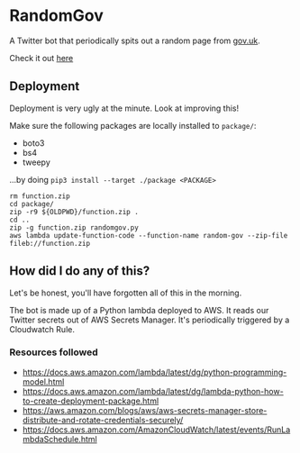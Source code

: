 # RandomGov

A Twitter bot that periodically spits out a random page from [gov.uk](gov.uk).

Check it out [here](www.twitter.com/randomgov)

## Deployment

Deployment is very ugly at the minute. Look at improving this!

Make sure the following packages are locally installed to `package/`:
- boto3
- bs4
- tweepy

...by doing `pip3 install --target ./package <PACKAGE>`

```
rm function.zip
cd package/
zip -r9 ${OLDPWD}/function.zip .
cd ..
zip -g function.zip randomgov.py
aws lambda update-function-code --function-name random-gov --zip-file fileb://function.zip
```

## How did I do any of this?

Let's be honest, you'll have forgotten all of this in the morning.

The bot is made up of a Python lambda deployed to AWS. It reads our Twitter secrets out of
AWS Secrets Manager. It's periodically triggered by a Cloudwatch Rule.

### Resources followed

- https://docs.aws.amazon.com/lambda/latest/dg/python-programming-model.html
- https://docs.aws.amazon.com/lambda/latest/dg/lambda-python-how-to-create-deployment-package.html
- https://aws.amazon.com/blogs/aws/aws-secrets-manager-store-distribute-and-rotate-credentials-securely/
- https://docs.aws.amazon.com/AmazonCloudWatch/latest/events/RunLambdaSchedule.html